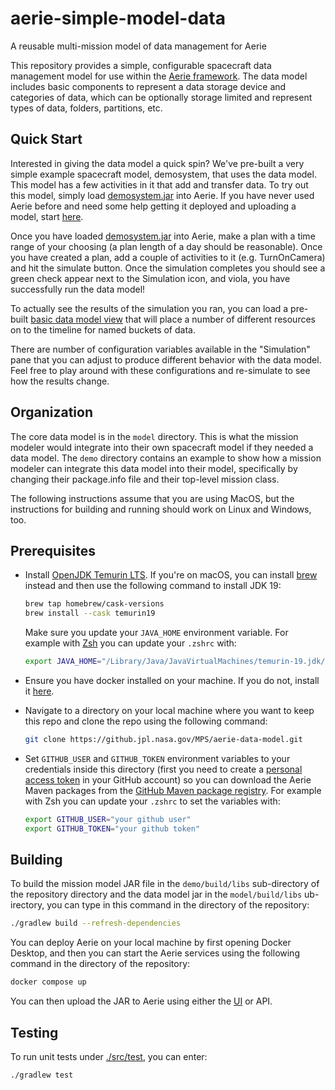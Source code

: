 # aerie-simple-model-data
A reusable multi-mission model of data management for Aerie

This repository provides a simple, configurable spacecraft data management model for use within the [Aerie framework](https://github.com/NASA-AMMOS/aerie). The data model includes basic components to represent a data storage device and categories of data, which can be optionally storage limited and represent types of data, folders, partitions, etc.

## Quick Start

Interested in giving the data model a quick spin? We've pre-built a very simple example spacecraft model, demosystem, that uses the data model. This model has a few activities in it that add and transfer data. To try out this model, simply load [demosystem.jar](demosystem.jar) into Aerie. If you have never used Aerie before and need some help getting it deployed and uploading a model, start [here](https://nasa-ammos.github.io/aerie-docs/introduction/#fast-track).

Once you have loaded [demosystem.jar](demosystem.jar) into Aerie, make a plan with a time range of your choosing (a plan length of a day should be reasonable). Once you have created a plan, add a couple of activities to it (e.g. TurnOnCamera) and hit the simulate button. Once the simulation completes you should see a green check appear next to the Simulation icon, and viola, you have successfully run the data model!

To actually see the results of the simulation you ran, you can load a pre-built [basic data model view](DataModelBasicView.json) that will place a number of different resources on to the timeline for named buckets of data.

There are number of configuration variables available in the "Simulation" pane that you can adjust to produce different behavior with the data model. Feel free to play around with these configurations and re-simulate to see how the results change.

## Organization

The core data model is in the `model` directory.  This is what the mission modeler would integrate into their own spacecraft model if they needed a data model. The `demo` directory contains an example to show how a mission modeler can integrate this data model into their model, specifically by changing their package.info file and their top-level mission class.

The following instructions assume that you are using MacOS, but the instructions for building and running should work on Linux and Windows, too.
## Prerequisites

- Install [OpenJDK Temurin LTS](https://adoptium.net/temurin/releases/?version=19). If you're on macOS, you can install [brew](https://brew.sh/) instead and then use the following command to install JDK 19:

  ```sh
  brew tap homebrew/cask-versions
  brew install --cask temurin19
  ```

  Make sure you update your `JAVA_HOME` environment variable. For example with [Zsh](https://www.zsh.org/) you can update your `.zshrc` with:

  ```sh
  export JAVA_HOME="/Library/Java/JavaVirtualMachines/temurin-19.jdk/Contents/Home"
  ```

- Ensure you have docker installed on your machine. If you do not, install it [here](https://docs.docker.com/desktop/).

- Navigate to a directory on your local machine where you want to keep this repo and clone the repo using the following command:

  ```sh
  git clone https://github.jpl.nasa.gov/MPS/aerie-data-model.git
  ```

- Set `GITHUB_USER` and `GITHUB_TOKEN` environment variables to your credentials inside this directory (first you need to create a [personal access token](https://docs.github.com/en/authentication/keeping-your-account-and-data-secure/managing-your-personal-access-tokens#creating-a-personal-access-token-classic) in your GitHub account) so you can download the Aerie Maven packages from the [GitHub Maven package registry](https://docs.github.com/en/packages/working-with-a-github-packages-registry/working-with-the-apache-maven-registry). For example with Zsh you can update your `.zshrc` to set the variables with:

  ```sh
  export GITHUB_USER="your github user"
  export GITHUB_TOKEN="your github token"
  ```

## Building

To build the mission model JAR file in the `demo/build/libs` sub-directory of the repository directory and the data model jar in the `model/build/libs` ub-irectory, you can type in this command in the directory of the repository:

```sh
./gradlew build --refresh-dependencies
```

You can deploy Aerie on your local machine by first opening Docker Desktop, and then you can start the Aerie services using the following command in the directory of the repository:

```sh
docker compose up
```

You can then upload the JAR to Aerie using either the [UI](http://localhost/) or API.

## Testing

To run unit tests under [./src/test](./src/test), you can enter:

```sh
./gradlew test
```

